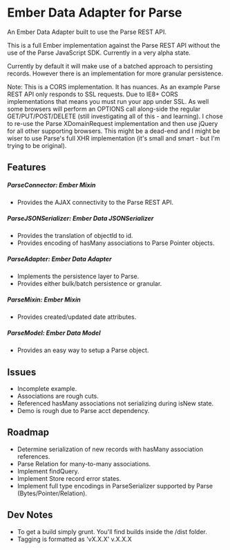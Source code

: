 Ember Data Adapter for Parse
===================

An Ember Data Adapter built to use the Parse REST API. 

This is a full Ember implementation against the Parse REST API without the use
of the Parse JavaScript SDK. Currently in a very alpha state. 

Currently by default it will make use of a batched approach to persisting records. However
there is an implementation for more granular persistence.

Note: This is a CORS implementation. It has nuances. As an example Parse REST API only responds
to SSL requests. Due to IE8+ CORS implementations that means you must run your app under SSL. As well
some browsers will perform an OPTIONS call along-side the regular GET/PUT/POST/DELETE 
(still investigating all of this - and learning). I chose to re-use the Parse XDomainRequest implementation
and then use jQuery for all other supporting browsers. This might be a dead-end and I might
be wiser to use Parse's full XHR implementation (it's small and smart - but I'm trying to be original).

Features
--------

##### ParseConnector: Ember Mixin
  * Provides the AJAX connectivity to the Parse REST API.

##### ParseJSONSerializer: Ember Data JSONSerializer
  * Provides the translation of objectId to id.
  * Provides encoding of hasMany associations to Parse Pointer objects.

##### ParseAdapter: Ember Data Adapter
  * Implements the persistence layer to Parse.
  * Provides either bulk/batch persistence or granular.

##### ParseMixin: Ember Mixin
  * Provides created/updated date attributes.

##### ParseModel: Ember Data Model
  * Provides an easy way to setup a Parse object.

Issues
------

* Incomplete example.
* Associations are rough cuts.
* Referenced hasMany associations not serializing during isNew state.
* Demo is rough due to Parse acct dependency.

Roadmap
-------

* Determine serialization of new records with hasMany association references.
* Parse Relation for many-to-many associations.
* Implement findQuery.
* Implement Store record error states.
* Implement full type encodings in ParseSerializer supported by Parse (Bytes/Pointer/Relation).

Dev Notes
---------
* To get a build simply grunt. You'll find builds inside the /dist folder.
* Tagging is formatted as 'vX.X.X' v.X.X.X
